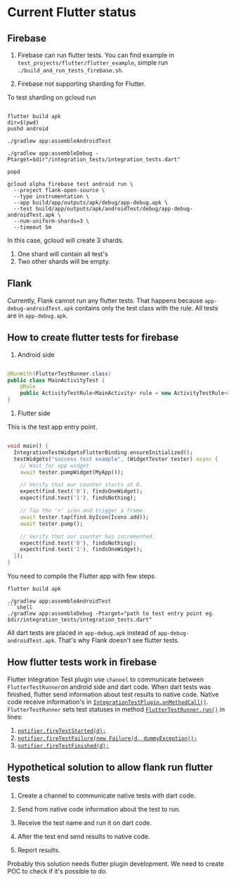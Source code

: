 # Current Flutter status

## Firebase

1. Firebase can run flutter tests. You can find example in ```test_projects/flutter/flutter_example```,
   simple run ```./build_and_run_tests_firebase.sh```.

1. Firebase not supporting sharding for Flutter.

To test sharding on gcloud run

```shell

flutter build apk
dir=$(pwd)
pushd android

./gradlew app:assembleAndroidTest

./gradlew app:assembleDebug -Ptarget=$dir"/integration_tests/integration_tests.dart"

popd

gcloud alpha firebase test android run \
  --project flank-open-source \
  --type instrumentation \
  --app build/app/outputs/apk/debug/app-debug.apk \
  --test build/app/outputs/apk/androidTest/debug/app-debug-androidTest.apk \
  --num-uniform-shards=3 \
  --timeout 5m

```

In this case, gcloud will create 3 shards.

1. One shard will contain all test's
1. Two other shards will be empty.

## Flank

Currently, Flank cannot run any flutter tests.
That happens because  ```app-debug-androidTest.apk``` contains only the test class with the rule. All tests are in ```app-debug.apk```.

## How to create flutter tests for firebase

1. Android side

```java

@RunWith(FlutterTestRunner.class)
public class MainActivityTest {
    @Rule
    public ActivityTestRule<MainActivity> rule = new ActivityTestRule<>(MainActivity.class, true, false);
}

```

1. Flutter side

This is the test app entry point.

```dart

void main() {
  IntegrationTestWidgetsFlutterBinding.ensureInitialized();
  testWidgets("success test example", (WidgetTester tester) async {
    // Wait for app widget
    await tester.pumpWidget(MyApp());

    // Verify that our counter starts at 0.
    expect(find.text('0'), findsOneWidget);
    expect(find.text('1'), findsNothing);

    // Tap the '+' icon and trigger a frame.
    await tester.tap(find.byIcon(Icons.add));
    await tester.pump();

    // Verify that our counter has incremented.
    expect(find.text('0'), findsNothing);
    expect(find.text('1'), findsOneWidget);
  });
}

```

You need to compile the Flutter app with few steps

```shell
flutter build apk
```

```shell
./gradlew app:assembleAndroidTest
```shell
./gradlew app:assembleDebug -Ptarget="path to test entry point eg. $dir/integration_tests/integration_tests.dart"
```

All dart tests are placed in ```app-debug.apk``` instead of ```app-debug-androidTest.apk```.
That's why Flank doesn't see flutter tests.

## How flutter tests work in firebase

Flutter Integration Test plugin use ```channel``` to communicate between ```FlutterTestRunner```on android side
and dart code.
When dart tests was finished, flutter send information about test results to native code. Native code
receive information's in [```IntegrationTestPlugin.onMethodCall()```](https://github.com/flutter/plugins/blob/7b9ac6b0c20da2ae3cdbaf4f2a06a9b9eb6e1474/packages/integration_test/android/src/main/java/dev/flutter/plugins/integration_test/IntegrationTestPlugin.java#L52). ```FlutterTestRunner``` sets test
statuses in method [```FlutterTestRunner.run()```](https://github.com/flutter/plugins/blob/7b9ac6b0c20da2ae3cdbaf4f2a06a9b9eb6e1474/packages/integration_test/android/src/main/java/dev/flutter/plugins/integration_test/FlutterTestRunner.java#L55)
in lines: 

1. [```notifier.fireTestStarted(d);```](https://github.com/flutter/plugins/blob/7b9ac6b0c20da2ae3cdbaf4f2a06a9b9eb6e1474/packages/integration_test/android/src/main/java/dev/flutter/plugins/integration_test/FlutterTestRunner.java#L78) 
1. [```notifier.fireTestFailure(new Failure(d, dummyException));```](https://github.com/flutter/plugins/blob/7b9ac6b0c20da2ae3cdbaf4f2a06a9b9eb6e1474/packages/integration_test/android/src/main/java/dev/flutter/plugins/integration_test/FlutterTestRunner.java#L82)
1. [```notifier.fireTestFinished(d);```](https://github.com/flutter/plugins/blob/7b9ac6b0c20da2ae3cdbaf4f2a06a9b9eb6e1474/packages/integration_test/android/src/main/java/dev/flutter/plugins/integration_test/FlutterTestRunner.java#L84)


## Hypothetical solution to allow flank run flutter tests

1. Create a channel to communicate native tests with dart code.

1. Send from native code information about the test to run.

1. Receive the test name and run it on dart code.

1. After the test end send results to native code.

1. Report results.

Probably this solution needs flutter plugin development. We need to create POC to check if it's possible to do. 
